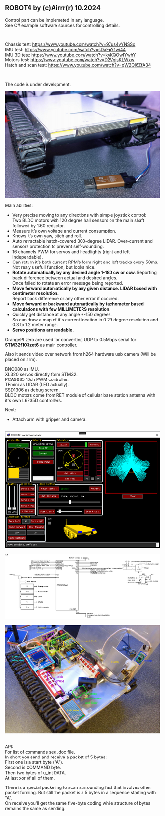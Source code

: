 ## ROBOT4 by (c)Airrr(r) 10.2024  
  
  
  
Control part can be implemeted in any language.  
See C# example software sources for controlling details.  
  
  
&nbsp;
  
Chassis test: https://www.youtube.com/watch?v=97us4vYNSSo  
IMU test: https://www.youtube.com/watch?v=sDaEpY1wi44  
IMU 3D test: https://www.youtube.com/watch?v=kyKQOwIYwhY  
Motors test: https://www.youtube.com/watch?v=D2VgjsKLWxw  
Hatch and scan test: https://www.youtube.com/watch?v=qW2QI6ZfA34  
  
&nbsp;
  
The code is under development.  
  
![overview](PICS/picture01.jpg)  
  
Main abilities:  
- Very precise moving to any directions with simple joystick control:  
  Two BLDC motors with 120 degree hall sensors on the main shaft followed by 1:60 reductor.  
- Measure it’s own voltage and current consumption.  
- Knows it’s own yaw, pitch and roll.  
- Auto retractable hatch-covered 300-degree LIDAR. Over-current and sensors protection to prevent self-wounding.  
- 16 channels PWM for servos and headlights (right and left independable).  
- Can return it’s both current RPM’s form right and left tracks every 50ms. Not realy usefull function, but looks nice.  
- **Rotate automatically by any desired angle 1-180 cw or ccw.** Reporting back difference between actual and desired angles.  
  Once failed to rotate an error message being reported.  
- **Move forward automatically by any given distance. LIDAR based with centimeter resolution.**  
  Report back difference or any other error if occured.  
- **Move forward or backward automatically by tachometer based calculations with few MILLIMETERS resolution.**  
- Quickly get distance at any angle +-150 degrees.  
  So can draw a map of it's current location in 0.29 degree resolution and 0.3 to 1.2 meter range.  
- **Servo positions are readable.**  
  
OrangePI zero are used for converting UDP to 0.5Mbps serial for **STM32f103zet6** as main controller.  
  
Also it sends video over network from h264 hardware usb camera (Will be placed on arm).  
  
BNO080 as IMU.  
XL320 servos directly form STM32.  
PCA9685 16ch PWM controller.  
TFmini as LIDAR (LED actually).  
SSD1306 as debug screen.  
BLDC motors come from RET module of cellular base station antenna with it's own L6235D controllers.  
  
Next:  
- Attach arm with gripper and camera.  
  
&nbsp;  
![demonstrator](PICS/soft.png)  
&nbsp;
![blocks](PICS/block.png)  
&nbsp;
![inside](PICS/inside.jpg)  
&nbsp;
  
API:  
For list of commands see .doc file.  
In short you send and receive a packet of 5 bytes:  
First one is a start byte ("A").  
Second is COMMAND byte.  
Then two bytes of u_int DATA.  
At last xor of all of them.  
  
There is a special packeting to scan surrounding fast that involves other packet forming. But still the packet is a 5 bytes in a sequence starting with "A".  
On receive you'll get the same five-byte coding while structure of bytes remains the same as sending.  
  


 

  